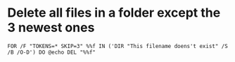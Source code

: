  # Delete all files in a folder except the 3 newest ones
```batchfile
FOR /F "TOKENS=* SKIP=3" %%f IN ('DIR "This filename doens't exist" /S /B /O-D') DO @echo DEL "%%f"
```
